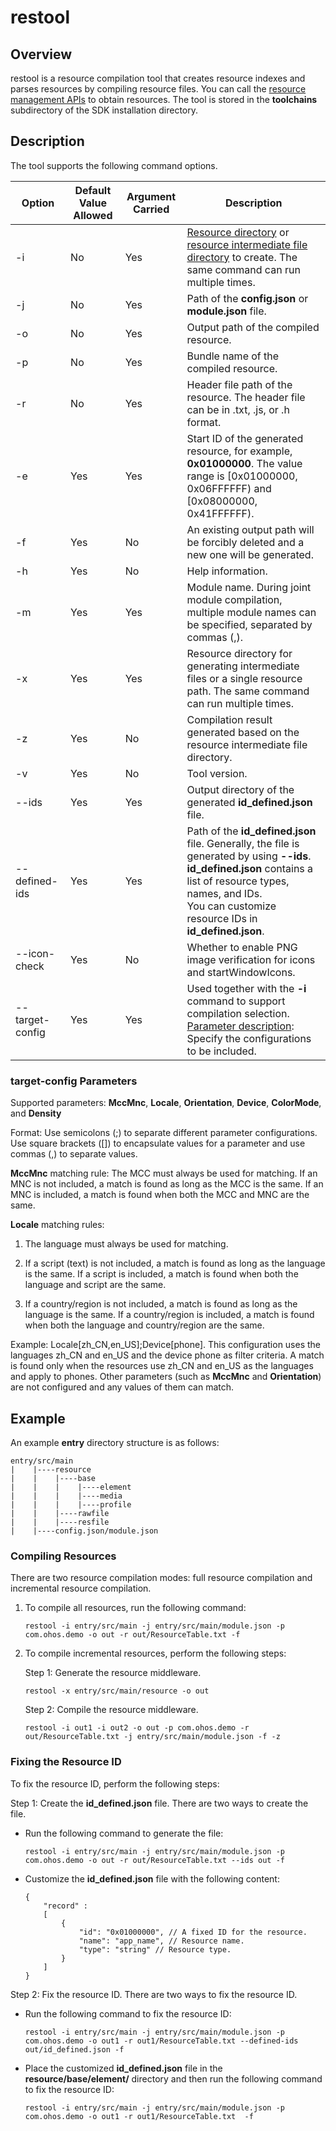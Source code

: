 # restool


## Overview

restool is a resource compilation tool that creates resource indexes and parses resources by compiling resource files. You can call the [resource management APIs](../reference/apis-localization-kit/js-apis-resource-manager.md) to obtain resources. The tool is stored in the **toolchains** subdirectory of the SDK installation directory.

## Description

The tool supports the following command options.

| Option| Default Value Allowed| Argument Carried| Description|
| -------- | -------- | -------- | -------- |
| -i | No| Yes| [Resource directory](#compiling-resources) or [resource intermediate file directory](#compiling-resources) to create. The same command can run multiple times.|
| -j | No| Yes| Path of the **config.json** or **module.json** file.|
| -o | No| Yes| Output path of the compiled resource.|
| -p | No| Yes| Bundle name of the compiled resource.|
| -r | No| Yes| Header file path of the resource. The header file can be in .txt, .js, or .h format.|
| -e | Yes| Yes| Start ID of the generated resource, for example, **0x01000000**. The value range is [0x01000000, 0x06FFFFFF) and [0x08000000, 0x41FFFFFF).|
| -f | Yes| No| An existing output path will be forcibly deleted and a new one will be generated.|
| -h | Yes| No| Help information.|
| -m | Yes| Yes| Module name. During joint module compilation, multiple module names can be specified, separated by commas (,).|
| -x | Yes| Yes| Resource directory for generating intermediate files or a single resource path. The same command can run multiple times.|
| -z | Yes| No| Compilation result generated based on the resource intermediate file directory.|
| -v | Yes| No| Tool version.|
| --ids | Yes| Yes| Output directory of the generated **id_defined.json** file.|
| --defined-ids | Yes| Yes| Path of the **id_defined.json** file. Generally, the file is generated by using **--ids**.<br>**id_defined.json** contains a list of resource types, names, and IDs.<br>You can customize resource IDs in **id_defined.json**.|
| --icon-check | Yes| No| Whether to enable PNG image verification for icons and startWindowIcons.|
| --target-config | Yes| Yes| Used together with the **-i** command to support compilation selection.<br>[Parameter description](#target-config-parameters): Specify the configurations to be included.|

### target-config Parameters

Supported parameters: **MccMnc**, **Locale**, **Orientation**, **Device**, **ColorMode**, and **Density**

Format: Use semicolons (;) to separate different parameter configurations. Use square brackets ([]) to encapsulate values for a parameter and use commas (,) to separate values.

**MccMnc** matching rule: The MCC must always be used for matching. If an MNC is not included, a match is found as long as the MCC is the same. If an MNC is included, a match is found when both the MCC and MNC are the same.

**Locale** matching rules:

1. The language must always be used for matching.

2. If a script (text) is not included, a match is found as long as the language is the same. If a script is included, a match is found when both the language and script are the same.

3. If a country/region is not included, a match is found as long as the language is the same. If a country/region is included, a match is found when both the language and country/region are the same.

Example: Locale[zh_CN,en_US];Device[phone]. This configuration uses the languages zh_CN and en_US and the device phone as filter criteria. A match is found only when the resources use zh_CN and en_US as the languages and apply to phones. Other parameters (such as **MccMnc** and **Orientation**) are not configured and any values of them can match.

## Example

An example **entry** directory structure is as follows:
```
entry/src/main
|    |----resource
|    |    |----base
|    |    |    |----element
|    |    |    |----media
|    |    |    |----profile
|    |    |----rawfile
|    |    |----resfile
|    |----config.json/module.json
```

### Compiling Resources

There are two resource compilation modes: full resource compilation and incremental resource compilation.

1. To compile all resources, run the following command:

   ```
   restool -i entry/src/main -j entry/src/main/module.json -p com.ohos.demo -o out -r out/ResourceTable.txt -f
   ```

2. To compile incremental resources, perform the following steps:

   Step 1: Generate the resource middleware.

   ```
   restool -x entry/src/main/resource -o out
   ```

   Step 2: Compile the resource middleware.

   ```
   restool -i out1 -i out2 -o out -p com.ohos.demo -r out/ResourceTable.txt -j entry/src/main/module.json -f -z
   ```

### Fixing the Resource ID

To fix the resource ID, perform the following steps:

Step 1: Create the **id_defined.json** file. There are two ways to create the file.

+ Run the following command to generate the file:

  ```
  restool -i entry/src/main -j entry/src/main/module.json -p com.ohos.demo -o out -r out/ResourceTable.txt --ids out -f
  ```

+ Customize the **id_defined.json** file with the following content:

  ```
  {
      "record" :
      [
          {
              "id": "0x01000000", // A fixed ID for the resource.
              "name": "app_name", // Resource name.
              "type": "string" // Resource type.
          }
      ]
  }
  ```

Step 2: Fix the resource ID. There are two ways to fix the resource ID.

+ Run the following command to fix the resource ID:

  ```
  restool -i entry/src/main -j entry/src/main/module.json -p com.ohos.demo -o out1 -r out1/ResourceTable.txt --defined-ids out/id_defined.json -f
  ```

+ Place the customized **id_defined.json** file in the **resource/base/element/** directory and then run the following command to fix the resource ID:

  ```
  restool -i entry/src/main -j entry/src/main/module.json -p com.ohos.demo -o out1 -r out1/ResourceTable.txt  -f
  ```
